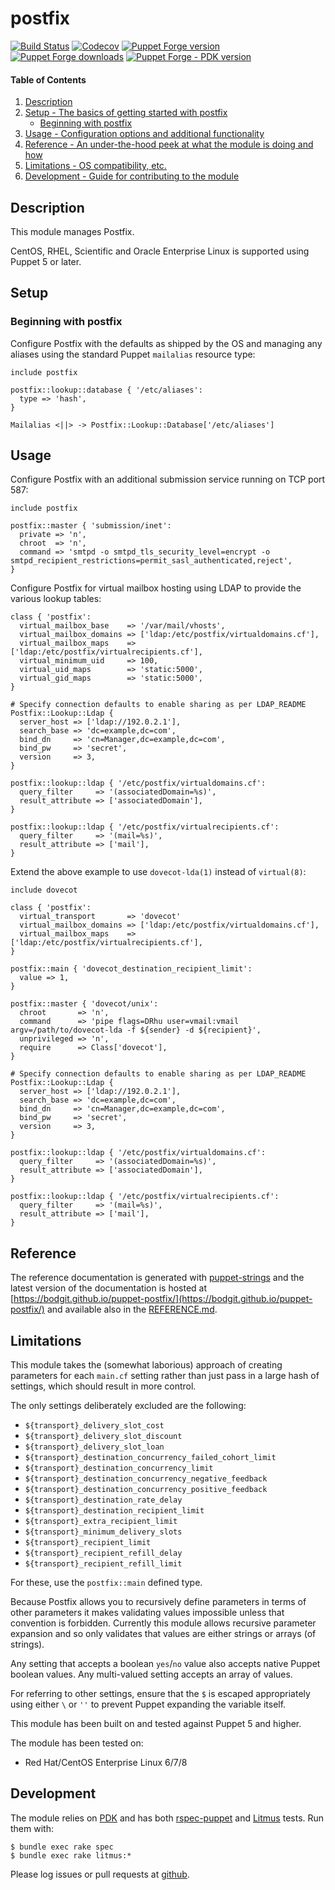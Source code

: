 # postfix

[![Build Status](https://img.shields.io/github/workflow/status/bodgit/puppet-postfix/Test)](https://github.com/bodgit/puppet-postfix/actions?query=workflow%3ATest)
[![Codecov](https://img.shields.io/codecov/c/github/bodgit/puppet-postfix)](https://codecov.io/gh/bodgit/puppet-postfix)
[![Puppet Forge version](http://img.shields.io/puppetforge/v/bodgit/postfix)](https://forge.puppetlabs.com/bodgit/postfix)
[![Puppet Forge downloads](https://img.shields.io/puppetforge/dt/bodgit/postfix)](https://forge.puppetlabs.com/bodgit/postfix)
[![Puppet Forge - PDK version](https://img.shields.io/puppetforge/pdk-version/bodgit/postfix)](https://forge.puppetlabs.com/bodgit/postfix)

#### Table of Contents

1. [Description](#description)
2. [Setup - The basics of getting started with postfix](#setup)
    * [Beginning with postfix](#beginning-with-postfix)
3. [Usage - Configuration options and additional functionality](#usage)
4. [Reference - An under-the-hood peek at what the module is doing and how](#reference)
5. [Limitations - OS compatibility, etc.](#limitations)
6. [Development - Guide for contributing to the module](#development)

## Description

This module manages Postfix.

CentOS, RHEL, Scientific and Oracle Enterprise Linux is supported using Puppet
5 or later.

## Setup

### Beginning with postfix

Configure Postfix with the defaults as shipped by the OS and managing any
aliases using the standard Puppet `mailalias` resource type:

```puppet
include postfix

postfix::lookup::database { '/etc/aliases':
  type => 'hash',
}

Mailalias <||> -> Postfix::Lookup::Database['/etc/aliases']
```

## Usage

Configure Postfix with an additional submission service running on TCP port
587:

```puppet
include postfix

postfix::master { 'submission/inet':
  private => 'n',
  chroot  => 'n',
  command => 'smtpd -o smtpd_tls_security_level=encrypt -o smtpd_recipient_restrictions=permit_sasl_authenticated,reject',
}
```

Configure Postfix for virtual mailbox hosting using LDAP to provide the
various lookup tables:

```puppet
class { 'postfix':
  virtual_mailbox_base    => '/var/mail/vhosts',
  virtual_mailbox_domains => ['ldap:/etc/postfix/virtualdomains.cf'],
  virtual_mailbox_maps    => ['ldap:/etc/postfix/virtualrecipients.cf'],
  virtual_minimum_uid     => 100,
  virtual_uid_maps        => 'static:5000',
  virtual_gid_maps        => 'static:5000',
}

# Specify connection defaults to enable sharing as per LDAP_README
Postfix::Lookup::Ldap {
  server_host => ['ldap://192.0.2.1'],
  search_base => 'dc=example,dc=com',
  bind_dn     => 'cn=Manager,dc=example,dc=com',
  bind_pw     => 'secret',
  version     => 3,
}

postfix::lookup::ldap { '/etc/postfix/virtualdomains.cf':
  query_filter     => '(associatedDomain=%s)',
  result_attribute => ['associatedDomain'],
}

postfix::lookup::ldap { '/etc/postfix/virtualrecipients.cf':
  query_filter     => '(mail=%s)',
  result_attribute => ['mail'],
}
```

Extend the above example to use `dovecot-lda(1)` instead of `virtual(8)`:

```puppet
include dovecot

class { 'postfix':
  virtual_transport       => 'dovecot'
  virtual_mailbox_domains => ['ldap:/etc/postfix/virtualdomains.cf'],
  virtual_mailbox_maps    => ['ldap:/etc/postfix/virtualrecipients.cf'],
}

postfix::main { 'dovecot_destination_recipient_limit':
  value => 1,
}

postfix::master { 'dovecot/unix':
  chroot       => 'n',
  command      => 'pipe flags=DRhu user=vmail:vmail argv=/path/to/dovecot-lda -f ${sender} -d ${recipient}',
  unprivileged => 'n',
  require      => Class['dovecot'],
}

# Specify connection defaults to enable sharing as per LDAP_README
Postfix::Lookup::Ldap {
  server_host => ['ldap://192.0.2.1'],
  search_base => 'dc=example,dc=com',
  bind_dn     => 'cn=Manager,dc=example,dc=com',
  bind_pw     => 'secret',
  version     => 3,
}

postfix::lookup::ldap { '/etc/postfix/virtualdomains.cf':
  query_filter     => '(associatedDomain=%s)',
  result_attribute => ['associatedDomain'],
}

postfix::lookup::ldap { '/etc/postfix/virtualrecipients.cf':
  query_filter     => '(mail=%s)',
  result_attribute => ['mail'],
}
```

## Reference

The reference documentation is generated with
[puppet-strings](https://github.com/puppetlabs/puppet-strings) and the latest
version of the documentation is hosted at
[https://bodgit.github.io/puppet-postfix/](https://bodgit.github.io/puppet-postfix/)
and available also in the [REFERENCE.md](https://github.com/bodgit/puppet-postfix/blob/main/REFERENCE.md).

## Limitations

This module takes the (somewhat laborious) approach of creating parameters for
each `main.cf` setting rather than just pass in a large hash of settings,
which should result in more control.

The only settings deliberately excluded are the following:

* `${transport}_delivery_slot_cost`
* `${transport}_delivery_slot_discount`
* `${transport}_delivery_slot_loan`
* `${transport}_destination_concurrency_failed_cohort_limit`
* `${transport}_destination_concurrency_limit`
* `${transport}_destination_concurrency_negative_feedback`
* `${transport}_destination_concurrency_positive_feedback`
* `${transport}_destination_rate_delay`
* `${transport}_destination_recipient_limit`
* `${transport}_extra_recipient_limit`
* `${transport}_minimum_delivery_slots`
* `${transport}_recipient_limit`
* `${transport}_recipient_refill_delay`
* `${transport}_recipient_refill_limit`

For these, use the `postfix::main` defined type.

Because Postfix allows you to recursively define parameters in terms of other
parameters it makes validating values impossible unless that convention is
forbidden. Currently this module allows recursive parameter expansion and so
only validates that values are either strings or arrays (of strings).

Any setting that accepts a boolean `yes`/`no` value also accepts native Puppet
boolean values. Any multi-valued setting accepts an array of values.

For referring to other settings, ensure that the `$` is escaped appropriately
using either `\` or `''` to prevent Puppet expanding the variable itself.

This module has been built on and tested against Puppet 5 and higher.

The module has been tested on:

* Red Hat/CentOS Enterprise Linux 6/7/8

## Development

The module relies on [PDK](https://puppet.com/docs/pdk/1.x/pdk.html) and has
both [rspec-puppet](http://rspec-puppet.com) and
[Litmus](https://github.com/puppetlabs/puppet_litmus) tests. Run them
with:

```
$ bundle exec rake spec
$ bundle exec rake litmus:*
```

Please log issues or pull requests at
[github](https://github.com/bodgit/puppet-postfix).
